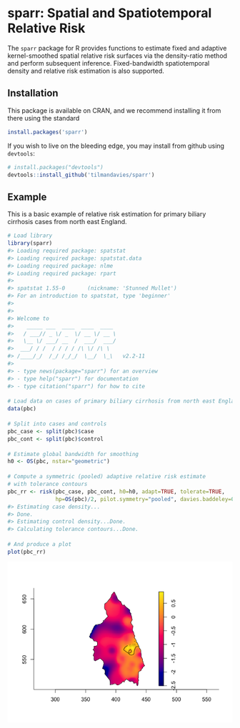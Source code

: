 
<!-- README.md is generated from README.Rmd. Please edit that file -->
sparr: Spatial and Spatiotemporal Relative Risk
===============================================

The `sparr` package for R provides functions to estimate fixed and adaptive kernel-smoothed spatial relative risk surfaces via the density-ratio method and perform subsequent inference. Fixed-bandwidth spatiotemporal density and relative risk estimation is also supported.

Installation
------------

This package is available on CRAN, and we recommend installing it from there using the standard

``` r
install.packages('sparr')
```

If you wish to live on the bleeding edge, you may install from github using `devtools`:

``` r
# install.packages("devtools")
devtools::install_github('tilmandavies/sparr')
```

Example
-------

This is a basic example of relative risk estimation for primary biliary cirrhosis cases from north east England.

``` r
# Load library
library(sparr)
#> Loading required package: spatstat
#> Loading required package: spatstat.data
#> Loading required package: nlme
#> Loading required package: rpart
#> 
#> spatstat 1.55-0       (nickname: 'Stunned Mullet') 
#> For an introduction to spatstat, type 'beginner'
#> 
#> 
#> Welcome to
#>    _____ ___  ____  ____  ____         
#>   / ___// _ \/ _  \/ __ \/ __ \        
#>   \__ \/ ___/ __  /  ___/  ___/        
#>  ___/ / /  / / / / /\ \/ /\ \          
#> /____/_/  /_/ /_/_/  \__/  \_\   v2.2-11
#> 
#> - type news(package="sparr") for an overview
#> - type help("sparr") for documentation
#> - type citation("sparr") for how to cite

# Load data on cases of primary biliary cirrhosis from north east England
data(pbc)

# Split into cases and controls
pbc_case <- split(pbc)$case
pbc_cont <- split(pbc)$control

# Estimate global bandwidth for smoothing
h0 <- OS(pbc, nstar="geometric")

# Compute a symmetric (pooled) adaptive relative risk estimate
# with tolerance contours
pbc_rr <- risk(pbc_case, pbc_cont, h0=h0, adapt=TRUE, tolerate=TRUE,
               hp=OS(pbc)/2, pilot.symmetry="pooled", davies.baddeley=0.05)
#> Estimating case density...
#> Done.
#> Estimating control density...Done.
#> Calculating tolerance contours...Done.

# And produce a plot
plot(pbc_rr)
```

![](man/figures/README-pbc-example-1.png)
